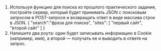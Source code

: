 1. Используя функцию для поиска из прошлого практического задания, постройте сервер, который будет принимать JSON с поисковым запросом в POST-запросе и возвращать ответ в виде массива строк в JSON.
{
  "search":"фраза для поиска",
  "sites": [
      "первый сайт",
      "второй сайт"
  ]
}
2. Напишите два роута: один будет записывать информацию в Cookie (например, имя), а второй — получать ее и выводить в ответе на запрос.